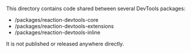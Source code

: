 This directory contains code shared between several DevTools packages:
* /packages/reaction-devtools-core
* /packages/reaction-devtools-extensions
* /packages/reaction-devtools-inline

It is not published or released anywhere directly.